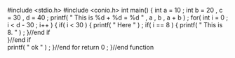 #include <stdio.h>
#include <conio.h>
int main() {
    int a = 10 ;
    int b = 20 , c = 30 , d = 40 ; 
    printf( " This is %d + %d = %d " , a , b , a + b ) ;
    for( int i = 0 ; i < d - 30 ; i++ ) {
        if( i < 30 ) {
            printf( " Here " ) ;
            if( i == 8 ) {
                printf( " This is 8. " ) ; 
            }//end if    
        }//end if  
        printf( " ok " ) ;
    }//end for
    return 0 ;
}//end function 

